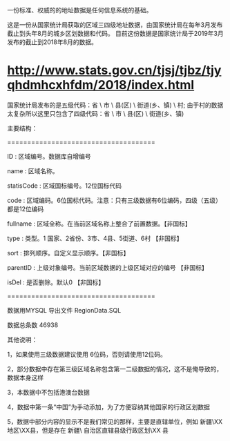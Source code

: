一份标准、权威的的地址数据是任何信息系统的基础。

这是一份从国家统计局获取的区域三四级地址数据，由国家统计局在每年3月发布截止到头年8月的城乡区划数据和代码。
目前这份数据是国家统计局于2019年3月发布的截止到2018年8月的数据。

# http://www.stats.gov.cn/tjsj/tjbz/tjyqhdmhcxhfdm/2018/index.html

国家统计局发布的是五级代码：省 \ 市 \ 县(区) \ 街道(乡、镇) \ 村;
由于村的数据太复杂所以这里只包含了四级代码：省 \ 市 \ 县(区) \ 街道(乡、镇)

主要结构：

=====================================

ID		:	区域编号。数据库自增编号

name		:	区域名称。

statisCode	:	区域国标编号。12位国标代码

code		:	区域编码。6位国标代码。注意：只有三级数据有6位编码，四级（五级）都是12位编码

fullname	:	区域全称。在当前区域名称上整合了前置数据。【非国标】

type		:	类型。1 国家、2省份、3市、4县、5街道、6村  【非国标】

sort		:	排列顺序。自定义显示顺序。【非国标】

parentID	:	上级对象编号。当前区域数据的上级区域对应的编号 【非国标】

isDel		:	是否删除。默认0 【非国标】

=====================================


数据用MYSQL 导出文件 RegionData.SQL

数据总条数 46938

其他说明：

1，如果使用三级数据建议使用 6位码，否则请使用12位码。

2，部分数据中存在第三级区域名称包含第一二级数据的情况，这不是俺导致的，数据本身这样

3，本数据中不包括港澳台数据

4，数据中第一条“中国”为手动添加，为了方便容纳其他国家的行政区划数据

5，数据中部分内容的显示不是我们常见的那样，主要是直辖单位，例如 新疆\XX地区\XX县，但是存在 新疆\ 自治区直辖县级行政区划\XX 县

